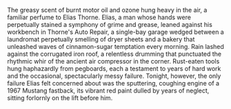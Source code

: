 The greasy scent of burnt motor oil and ozone hung heavy in the air, a familiar perfume to Elias Thorne.  Elias, a man whose hands were perpetually stained a symphony of grime and grease, leaned against his workbench in Thorne's Auto Repair, a single-bay garage wedged between a laundromat perpetually smelling of dryer sheets and a bakery that unleashed waves of cinnamon-sugar temptation every morning.  Rain lashed against the corrugated iron roof, a relentless drumming that punctuated the rhythmic whir of the ancient air compressor in the corner.  Rust-eaten tools hung haphazardly from pegboards, each a testament to years of hard work and the occasional, spectacularly messy failure. Tonight, however, the only failure Elias felt concerned about was the sputtering, coughing engine of a 1967 Mustang fastback, its vibrant red paint dulled by years of neglect, sitting forlornly on the lift before him.
